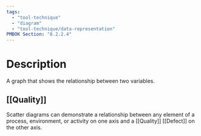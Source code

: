 ```yaml
---
tags:
  - "tool-technique"
  - "diagram"
  - "tool-technique/data-representation"
PMBOK Section: "8.2.2.4"
---
```

# Description
A graph that shows the relationship between two variables.
## [[Quality]]
Scatter diagrams can demonstrate a relationship between any element of a process, environment, or activity on one axis and a [[Quality]] [[Defect]] on the other axis.